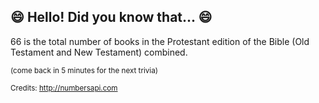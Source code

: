 ## :smile: Hello! Did you know that... :smile:
66 is the total number of books in the Protestant edition of the Bible (Old Testament and New Testament) combined.

<sup>(come back in 5 minutes for the next trivia)</sup>


<sup>Credits: http://numbersapi.com</sup>
